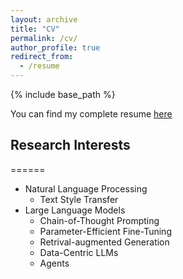 ```yaml
---
layout: archive
title: "CV"
permalink: /cv/
author_profile: true
redirect_from:
  - /resume
---
```


{% include base_path %}

You can find my complete resume [here](/files/Hu_Zhiqiang_CV.pdf)

## Research Interests
======
* Natural Language Processing
  * Text Style Transfer
* Large Language Models
  * Chain-of-Thought Prompting
  * Parameter-Efficient Fine-Tuning
  * Retrival-augmented Generation
  * Data-Centric LLMs
  * Agents

